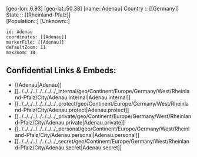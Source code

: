 ﻿---
location: [50.38,6.93] 
mapzoom: [7,12] 
mapmarker: city 
type: City
tags:
- geo/City


SpocWebEntityId: 28671
isDeleted: false
confidential: public

---
[geo-lon::6.93] 
[geo-lat::50.38] 
[name::Adenau] 
Country :: [[Germany]]  
State :: [[Rheinland-Pfalz]]  
[Population::] 
[Unknown::] 


```leaflet
id: Adenau
coordinates: [[Adenau]] 
markerFile: [[Adenau]] 
defaultZoom: 11 
maxZoom: 18
```


## Confidential Links & Embeds: 
- [[Adenau|Adenau]]  
- [[../../../../../../../../_internal/geo/Continent/Europe/Germany/West/Rheinland-Pfalz/City/Adenau.internal|Adenau.internal]] 
- [[../../../../../../../../_protect/geo/Continent/Europe/Germany/West/Rheinland-Pfalz/City/Adenau.protect|Adenau.protect]] 
- [[../../../../../../../../_private/geo/Continent/Europe/Germany/West/Rheinland-Pfalz/City/Adenau.private|Adenau.private]] 
- [[../../../../../../../../_personal/geo/Continent/Europe/Germany/West/Rheinland-Pfalz/City/Adenau.personal|Adenau.personal]] 
- [[../../../../../../../../_secret/geo/Continent/Europe/Germany/West/Rheinland-Pfalz/City/Adenau.secret|Adenau.secret]] 
